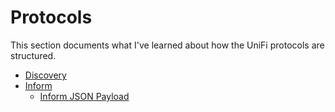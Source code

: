 # Protocols

This section documents what I've learned about how the UniFi protocols are structured.

- [Discovery](./protocols/discovery.md)
- [Inform](./protocols/inform.md)
    - [Inform JSON Payload](./protocols/inform-json-payload.md)